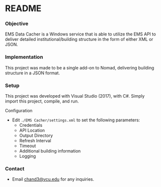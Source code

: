 # README #

### Objective ###
EMS Data Cacher is a Windows service that is able to utilize the EMS API to deliver detailed institutional/building structure in the form of either XML or JSON.

### Implementation ###
This project was made to be a single add-on to Nomad, delivering building structure in a JSON format.

### Setup ###
This project was developed with Visual Studio (2017), with C#. Simply import this project, compile, and run.

Configuration

* Edit `./EMS Cacher/settings.xml` to set the following parameters:
  * Credentials
  * API Location
  * Output Directory
  * Refresh Interval
  * Timeout
  * Additional building information
  * Logging

### Contact ###
* Email [chand3@vcu.edu](mailto:chand3@vcu.edu) for any inquiries.